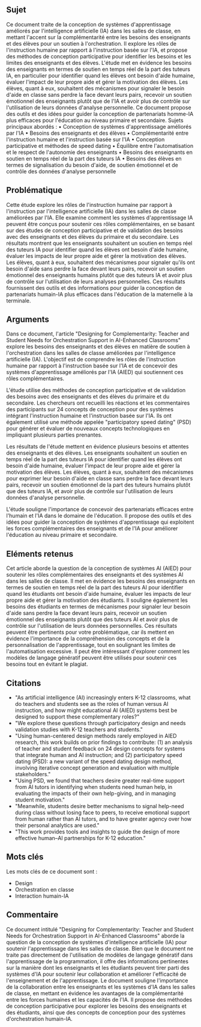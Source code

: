 ## Sujet
Ce document traite de la conception de systèmes d'apprentissage améliorés par l'intelligence artificielle (IA) dans les salles de classe, en mettant l'accent sur la complémentarité entre les besoins des enseignants et des élèves pour un soutien à l'orchestration. Il explore les rôles de l'instruction humaine par rapport à l'instruction basée sur l'IA, et propose des méthodes de conception participative pour identifier les besoins et les limites des enseignants et des élèves. L'étude met en évidence les besoins des enseignants en termes de soutien en temps réel de la part des tuteurs IA, en particulier pour identifier quand les élèves ont besoin d'aide humaine, évaluer l'impact de leur propre aide et gérer la motivation des élèves. Les élèves, quant à eux, souhaitent des mécanismes pour signaler le besoin d'aide en classe sans perdre la face devant leurs pairs, recevoir un soutien émotionnel des enseignants plutôt que de l'IA et avoir plus de contrôle sur l'utilisation de leurs données d'analyse personnelle. Ce document propose des outils et des idées pour guider la conception de partenariats homme-IA plus efficaces pour l'éducation au niveau primaire et secondaire.
Sujets principaux abordés :
• Conception de systèmes d'apprentissage améliorés par l'IA
• Besoins des enseignants et des élèves
• Complémentarité entre l'instruction humaine et l'instruction basée sur l'IA
• Conception participative et méthodes de speed dating
• Équilibre entre l'automatisation et le respect de l'autonomie des enseignants
• Besoins des enseignants en soutien en temps réel de la part des tuteurs IA
• Besoins des élèves en termes de signalisation du besoin d'aide, de soutien émotionnel et de contrôle des données d'analyse personnelle
## Problématique
Cette étude explore les rôles de l'instruction humaine par rapport à l'instruction par l'intelligence artificielle (IA) dans les salles de classe améliorées par l'IA. Elle examine comment les systèmes d'apprentissage IA peuvent être conçus pour soutenir ces rôles complémentaires, en se basant sur des études de conception participative et de validation des besoins avec des enseignants et des élèves du primaire et du secondaire. Les résultats montrent que les enseignants souhaitent un soutien en temps réel des tuteurs IA pour identifier quand les élèves ont besoin d'aide humaine, évaluer les impacts de leur propre aide et gérer la motivation des élèves. Les élèves, quant à eux, souhaitent des mécanismes pour signaler qu'ils ont besoin d'aide sans perdre la face devant leurs pairs, recevoir un soutien émotionnel des enseignants humains plutôt que des tuteurs IA et avoir plus de contrôle sur l'utilisation de leurs analyses personnelles. Ces résultats fournissent des outils et des informations pour guider la conception de partenariats humain-IA plus efficaces dans l'éducation de la maternelle à la terminale.
## Arguments
Dans ce document, l'article "Designing for Complementarity: Teacher and Student Needs for Orchestration Support in AI-Enhanced Classrooms" explore les besoins des enseignants et des élèves en matière de soutien à l'orchestration dans les salles de classe améliorées par l'intelligence artificielle (IA). L'objectif est de comprendre les rôles de l'instruction humaine par rapport à l'instruction basée sur l'IA et de concevoir des systèmes d'apprentissage améliorés par l'IA (AIED) qui soutiennent ces rôles complémentaires.

L'étude utilise des méthodes de conception participative et de validation des besoins avec des enseignants et des élèves du primaire et du secondaire. Les chercheurs ont recueilli les réactions et les commentaires des participants sur 24 concepts de conception pour des systèmes intégrant l'instruction humaine et l'instruction basée sur l'IA. Ils ont également utilisé une méthode appelée "participatory speed dating" (PSD) pour générer et évaluer de nouveaux concepts technologiques en impliquant plusieurs parties prenantes.

Les résultats de l'étude mettent en évidence plusieurs besoins et attentes des enseignants et des élèves. Les enseignants souhaitent un soutien en temps réel de la part des tuteurs IA pour identifier quand les élèves ont besoin d'aide humaine, évaluer l'impact de leur propre aide et gérer la motivation des élèves. Les élèves, quant à eux, souhaitent des mécanismes pour exprimer leur besoin d'aide en classe sans perdre la face devant leurs pairs, recevoir un soutien émotionnel de la part des tuteurs humains plutôt que des tuteurs IA, et avoir plus de contrôle sur l'utilisation de leurs données d'analyse personnelle.

L'étude souligne l'importance de concevoir des partenariats efficaces entre l'humain et l'IA dans le domaine de l'éducation. Il propose des outils et des idées pour guider la conception de systèmes d'apprentissage qui exploitent les forces complémentaires des enseignants et de l'IA pour améliorer l'éducation au niveau primaire et secondaire.
## Eléments retenus
Cet article aborde la question de la conception de systèmes AI (AIED) pour soutenir les rôles complémentaires des enseignants et des systèmes AI dans les salles de classe. Il met en évidence les besoins des enseignants en termes de soutien en temps réel de la part des tuteurs AI pour identifier quand les étudiants ont besoin d'aide humaine, évaluer les impacts de leur propre aide et gérer la motivation des étudiants. Il souligne également les besoins des étudiants en termes de mécanismes pour signaler leur besoin d'aide sans perdre la face devant leurs pairs, recevoir un soutien émotionnel des enseignants plutôt que des tuteurs AI et avoir plus de contrôle sur l'utilisation de leurs données personnelles. Ces résultats peuvent être pertinents pour votre problématique, car ils mettent en évidence l'importance de la compréhension des concepts et de la personnalisation de l'apprentissage, tout en soulignant les limites de l'automatisation excessive. Il peut être intéressant d'explorer comment les modèles de langage génératif peuvent être utilisés pour soutenir ces besoins tout en évitant le plagiat.
## Citations
- "As artificial intelligence (AI) increasingly enters K-12 classrooms, what do teachers and students see as the roles of human versus AI instruction, and how might educational AI (AIED) systems best be designed to support these complementary roles?"
- "We explore these questions through participatory design and needs validation studies with K-12 teachers and students."
- "Using human-centered design methods rarely employed in AIED research, this work builds on prior findings to contribute: (1) an analysis of teacher and student feedback on 24 design concepts for systems that integrate human and AI instruction; and (2) participatory speed dating (PSD): a new variant of the speed dating design method, involving iterative concept generation and evaluation with multiple stakeholders."
- "Using PSD, we found that teachers desire greater real-time support from AI tutors in identifying when students need human help, in evaluating the impacts of their own help-giving, and in managing student motivation."
- "Meanwhile, students desire better mechanisms to signal help-need during class without losing face to peers, to receive emotional support from human rather than AI tutors, and to have greater agency over how their personal analytics are used."
- "This work provides tools and insights to guide the design of more effective human–AI partnerships for K-12 education."
## Mots clés
Les mots clés de ce document sont :
- Design
- Orchestration en classe
- Interaction humain-IA
## Commentaire
Ce document intitulé "Designing for Complementarity: Teacher and Student Needs for Orchestration Support in AI-Enhanced Classrooms" aborde la question de la conception de systèmes d'intelligence artificielle (IA) pour soutenir l'apprentissage dans les salles de classe. Bien que le document ne traite pas directement de l'utilisation de modèles de langage génératif dans l'apprentissage de la programmation, il offre des informations pertinentes sur la manière dont les enseignants et les étudiants peuvent tirer parti des systèmes d'IA pour soutenir leur collaboration et améliorer l'efficacité de l'enseignement et de l'apprentissage. Le document souligne l'importance de la collaboration entre les enseignants et les systèmes d'IA dans les salles de classe, en mettant en évidence les avantages de la complémentarité entre les forces humaines et les capacités de l'IA. Il propose des méthodes de conception participative pour explorer les besoins des enseignants et des étudiants, ainsi que des concepts de conception pour des systèmes d'orchestration humain-IA.
